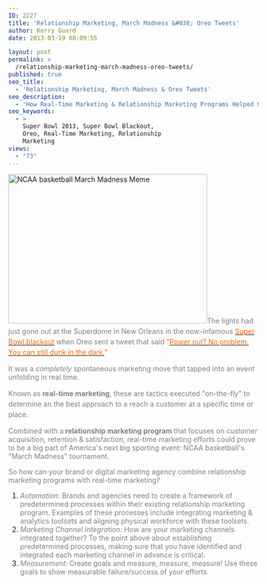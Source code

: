 ```yaml
---
ID: 2227
title: 'Relationship Marketing, March Madness &#038; Oreo Tweets'
author: Kerry Guard
date: 2013-03-19 08:09:55

layout: post
permalink: >
  /relationship-marketing-march-madness-oreo-tweets/
published: true
seo_title:
  - 'Relationship Marketing, March Madness & Oreo Tweets'
seo_description:
  - 'How Real-Time Marketing & Relationship Marketing Programs Helped Oreo ... And Can Help Your Brand Too!'
seo_keywords:
  - >
    Super Bowl 2013, Super Bowl Blackout,
    Oreo, Real-Time Marketing, Relationship
    Marketing
views:
  - "73"
---
```

<span style="color: #000000;"> <a href="http://mkgmediagroup.com/wp-content/uploads/2013/03/300-March-Madness-Meme.jpeg"><img class="alignleft size-full wp-image-2304" alt="NCAA basketball March Madness Meme" src="http://mkgmediagroup.com/wp-content/uploads/2013/03/300-March-Madness-Meme.jpeg" width="400" height="300" /></a></span><span style="color: #888888;"><span style="line-height: 1.5em;"><span style="color: #000000;"><span style="color: #808080;">The lights had just gone out at the Superdome in New</span> <span style="color: #808080;">Orleans in the now-infamous</span></span> </span><span style="color: #ff6600;"><a style="line-height: 1.5em;" href="http://www.nytimes.com/2013/02/09/sports/football/super-bowl-blackout-caused-by-device-meant-to-prevent-it.html?_r=0" target="_blank"><span style="color: #ff6600;">Super Bowl blackout</span></a></span><span style="line-height: 1.5em;"><span style="color: #ff6600;"> </span><span style="color: #808080;">when Oreo sent a tweet that said</span> <span style="color: #ff6600;">"</span></span><span style="color: #ff6600;"><a style="line-height: 1.5em;" href="http://www.digiday.com/brands/how-oreo-won-the-super-bowl-blackout/" target="_blank"><span style="color: #ff6600;">Power out? No problem. You can still dunk in the dark.</span></a><span style="line-height: 1.5em;">"</span></span></span>

<span style="color: #808080;">It was a <em>completely </em>spontaneous marketing move that tapped into an event unfolding in real time.</span>

<span style="color: #808080;"><span style="line-height: 1.5em;">Known as <strong>real-time marketing</strong>,</span><span style="line-height: 1.5em;"> these are tactics executed "on-the-fly" to determine an the best approach to a reach a customer at a specific time or place.</span></span>

<span style="color: #808080;">Combined with a<strong> relationship marketing program </strong>that focuses on customer acquisition, retention &amp; satisfaction, real-time marketing efforts could prove to be a big part of America's next big sporting event: NCAA basketball's "March Madness" tournament.</span>

<span style="color: #808080;">So how can your brand or digital marketing agency combine relationship marketing programs with real-time marketing?</span>
<ol>
	<li><span style="color: #808080;"><span style="line-height: 14px;"><em>Automation</em>: Brands and agencies need to create a framework of predetermined processes within their existing relationship marketing program. Examples of these processes include integrating marketing &amp; analytics toolsets and aligning physical workforce with these toolsets.</span></span></li>
	<li><span style="color: #808080;"><em>Marketing Channel Integration:</em> How are your marketing channels integrated together? To the point above about establishing predetermined processes, making sure that you have identified and integrated each marketing channel in advance is critical.</span></li>
	<li><span style="color: #808080;"><em>Measurement:</em> Create goals and measure, measure, measure! Use these goals to show measurable failure/success of your efforts.</span></li>
</ol>